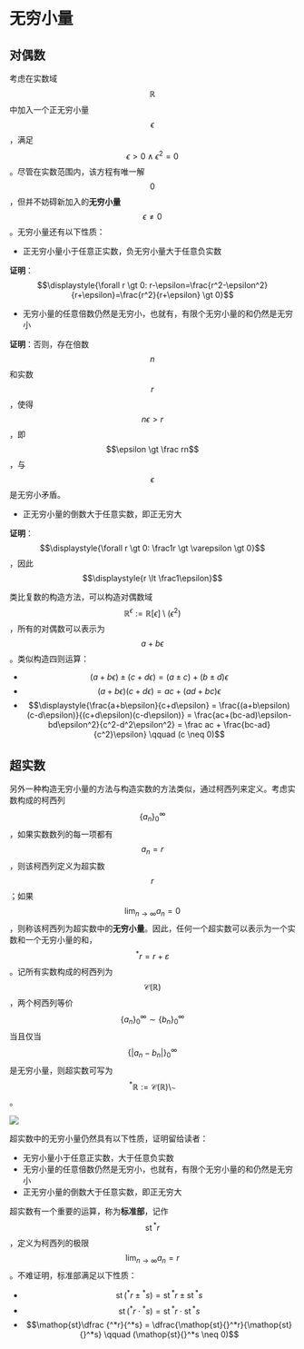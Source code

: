 # 无穷小量

## 对偶数

考虑在实数域$$\mathbb R$$中加入一个正无穷小量$$\epsilon$$，满足$$\epsilon \gt 0 \wedge \epsilon^2 = 0$$。尽管在实数范围内，该方程有唯一解$$0$$，但并不妨碍新加入的**无穷小量**$$\epsilon\neq0$$。无穷小量还有以下性质：

* 正无穷小量小于任意正实数，负无穷小量大于任意负实数

**证明**：$$\displaystyle{\forall r \gt 0: r-\epsilon=\frac{r^2-\epsilon^2}{r+\epsilon}=\frac{r^2}{r+\epsilon} \gt 0}$$

* 无穷小量的任意倍数仍然是无穷小，也就有，有限个无穷小量的和仍然是无穷小

**证明**：否则，存在倍数$$n$$和实数$$r$$，使得$$n\epsilon \gt r$$，即$$\epsilon \gt \frac rn$$，与$$\epsilon$$是无穷小矛盾。

* 正无穷小量的倒数大于任意实数，即正无穷大

**证明**：$$\displaystyle{\forall r \gt 0: \frac1r \gt \varepsilon \gt 0}$$，因此$$\displaystyle{r \lt \frac1\epsilon}$$

类比复数的构造方法，可以构造对偶数域$$\mathbb R^\epsilon:=\mathbb R[\epsilon] \setminus (\epsilon^2)$$，所有的对偶数可以表示为$$a+b\epsilon$$。类似构造四则运算：

* $$(a+b\epsilon) \pm (c+d\epsilon)=(a \pm c)+(b \pm d)\epsilon$$
* $$(a+b\epsilon)(c+d\epsilon)=ac+(ad+bc)\epsilon$$
* $$\displaystyle{\frac{a+b\epsilon}{c+d\epsilon} = \frac{(a+b\epsilon)(c-d\epsilon)}{(c+d\epsilon)(c-d\epsilon)} = \frac{ac+(bc-ad)\epsilon-bd\epsilon^2}{c^2-d^2\epsilon^2} = \frac ac + \frac{bc-ad}{c^2}\epsilon} \qquad (c \neq 0)$$

## 超实数

另外一种构造无穷小量的方法与构造实数的方法类似，通过柯西列来定义。考虑实数构成的柯西列$$\{a_n\}_0^\infty$$，如果实数数列的每一项都有$$a_n=r$$，则该柯西列定义为超实数$$r$$；如果$$\lim_{n\to\infty}a_n=0$$，则称该柯西列为超实数中的**无穷小量**。因此，任何一个超实数可以表示为一个实数和一个无穷小量的和，$${}^*r=r+\varepsilon$$。记所有实数构成的柯西列为$$\mathscr C(\mathbb R)$$，两个柯西列等价$$\{a_n\}_0^\infty \sim \{b_n\}_0^\infty$$当且仅当$$\{|a_n-b_n|\}_0^\infty$$是无穷小量，则超实数可写为$$^*\mathbb R:=\mathscr C(\mathbb R)\setminus\sim$$。

![](https://upload.wikimedia.org/wikipedia/commons/thumb/8/8f/Standard_part_function_with_two_continua.svg/720px-Standard_part_function_with_two_continua.svg.png)

超实数中的无穷小量仍然具有以下性质，证明留给读者：

* 无穷小量小于任意正实数，大于任意负实数
* 无穷小量的任意倍数仍然是无穷小，也就有，有限个无穷小量的和仍然是无穷小
* 正无穷小量的倒数大于任意实数，即正无穷大

超实数有一个重要的运算，称为**标准部**，记作$$\mathop{st}{}^*r$$，定义为柯西列的极限$$\lim_{n\to\infty}a_n=r$$。不难证明，标准部满足以下性质：

* $$\mathop{st}({}^*r \pm {}^*s) = \mathop{st}{}^*r \pm \mathop{st}{}^*s$$
* $$\mathop{st}({}^*r\cdot{}^*s) = \mathop{st}{}^*r \cdot \mathop{st}{}^*s$$
* $$\mathop{st}\dfrac {^*r}{^*s} = \dfrac{\mathop{st}{}^*r}{\mathop{st}{}^*s} \qquad (\mathop{st}{}^*s \neq 0)$$



